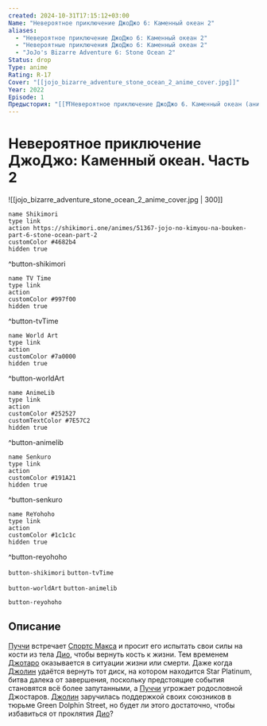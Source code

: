 ```yaml
---
created: 2024-10-31T17:15:12+03:00
Name: "Невероятное приключение ДжоДжо 6: Каменный океан 2"
aliases:
  - "Невероятное приключение ДжоДжо 6: Каменный океан 2"
  - "Невероятные приключения ДжоДжо 6: Каменный океан 2"
  - "JoJo's Bizarre Adventure 6: Stone Ocean 2"
Status: drop
Type: anime
Rating: R-17
Cover: "[[jojo_bizarre_adventure_stone_ocean_2_anime_cover.jpg]]"
Year: 2022
Episode: 1
Предыстория: "[[⛩️Невероятное приключение ДжоДжо 6. Каменный океан (аниме)]]"
---
```


# Невероятное приключение ДжоДжо: Каменный океан. Часть 2

![[jojo_bizarre_adventure_stone_ocean_2_anime_cover.jpg | 300]]

```button
name Shikimori
type link
action https://shikimori.one/animes/51367-jojo-no-kimyou-na-bouken-part-6-stone-ocean-part-2
customColor #4682b4
hidden true
```
^button-shikimori

```button
name TV Time
type link
action 
customColor #997f00
hidden true
```
^button-tvTime

```button
name World Art
type link
action 
customColor #7a0000
hidden true
```
^button-worldArt

```button
name AnimeLib
type link
action 
customColor #252527
customTextColor #7E57C2
hidden true
```
^button-animelib

```button
name Senkuro
type link
action 
customColor #191A21
hidden true
```
^button-senkuro

```button
name ReYohoho
type link
action 
customColor #1c1c1c
hidden true
```
^button-reyohoho



`button-shikimori` `button-tvTime`

`button-worldArt` `button-animelib`

`button-reyohoho`

## Описание

[Пуччи](https://shikimori.one/characters/17676-enrico-pucci) встречает [Спортс Макса](https://shikimori.one/characters/112519-sports-maxx) и просит его испытать свои силы на кости из тела [Дио](https://shikimori.one/characters/4004-dio-brando), чтобы вернуть кость к жизни. Тем временем [Джотаро](https://shikimori.one/characters/4003-joutarou-kuujou) оказывается в ситуации жизни или смерти. Даже когда [Джолин](https://shikimori.one/characters/11222-jolyne-kuujou) удаётся вернуть тот диск, на котором находится Star Platinum, битва далека от завершения, поскольку предстоящие события становятся всё более запутанными, а [Пуччи](https://shikimori.one/characters/17676-enrico-pucci) угрожает родословной Джостаров. [Джолин](https://shikimori.one/characters/11222-jolyne-kuujou) заручилась поддержкой своих союзников в тюрьме Green Dolphin Street, но будет ли этого достаточно, чтобы избавиться от проклятия [Дио](https://shikimori.one/characters/4004-dio-brando)?

